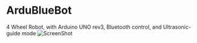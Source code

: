 ArduBlueBot
===========

4 Wheel Robot, with Arduino UNO rev3, Bluetooth control, and Ultrasonic-guide mode
![ScreenShot](https://raw.githubusercontent.com/tolbier/ArduBlueBot/master/fzz/img/rover_num5_bb.png)

